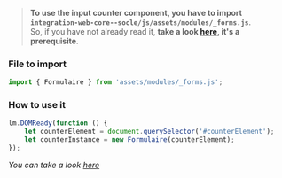 > **To use the input counter component, you have to import `integration-web-core--socle/js/assets/modules/_forms.js`**. <br >
So, if you have not already read it, **take a look [here](/Components/form/javascript/), it's a prerequisite**.


### File to import

```js
import { Formulaire } from 'assets/modules/_forms.js';
```

### How to use it

```js
lm.DOMReady(function () {
    let counterElement = document.querySelector('#counterElement');
    let counterInstance = new Formulaire(counterElement);
});
```

_You can take a look [here](/Components/form/javascript/)_

